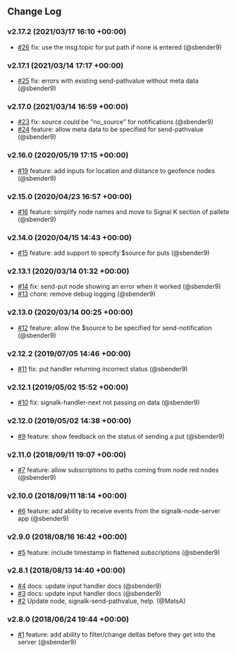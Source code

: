 ## Change Log

### v2.17.2 (2021/03/17 16:10 +00:00)
- [#26](https://github.com/SignalK/node-red-embedded/pull/26) fix: use the msg.topic for put path if none is entered (@sbender9)

### v2.17.1 (2021/03/14 17:17 +00:00)
- [#25](https://github.com/SignalK/node-red-embedded/pull/25) fix: errors with existing send-pathvalue without meta data (@sbender9)

### v2.17.0 (2021/03/14 16:59 +00:00)
- [#23](https://github.com/SignalK/node-red-embedded/pull/23) fix: source could be "no_source" for notifications (@sbender9)
- [#24](https://github.com/SignalK/node-red-embedded/pull/24) feature: allow meta data to be specified for send-pathvalue (@sbender9)

### v2.16.0 (2020/05/19 17:15 +00:00)
- [#19](https://github.com/SignalK/node-red-embedded/pull/19) feature: add inputs for location and distance to geofence nodes (@sbender9)

### v2.15.0 (2020/04/23 16:57 +00:00)
- [#16](https://github.com/SignalK/node-red-embedded/pull/16) feature: simplify node names and move to Signal K section of pallete (@sbender9)

### v2.14.0 (2020/04/15 14:43 +00:00)
- [#15](https://github.com/SignalK/node-red-embedded/pull/15) feature: add support to specify $source for puts (@sbender9)

### v2.13.1 (2020/03/14 01:32 +00:00)
- [#14](https://github.com/SignalK/node-red-embedded/pull/14) fix: send-put node showing an error when it worked (@sbender9)
- [#13](https://github.com/SignalK/node-red-embedded/pull/13) chore: remove debug logging (@sbender9)

### v2.13.0 (2020/03/14 00:25 +00:00)
- [#12](https://github.com/SignalK/node-red-embedded/pull/12) feature: allow the $source to be specified for send-notification (@sbender9)

### v2.12.2 (2019/07/05 14:46 +00:00)
- [#11](https://github.com/SignalK/node-red-embedded/pull/11) fix: put handler returning incorrect status (@sbender9)

### v2.12.1 (2019/05/02 15:52 +00:00)
- [#10](https://github.com/SignalK/node-red-embedded/pull/10) fix: signalk-handler-next not passing on data (@sbender9)

### v2.12.0 (2019/05/02 14:38 +00:00)
- [#9](https://github.com/SignalK/node-red-embedded/pull/9)  feature: show feedback on the status of sending a put (@sbender9)

### v2.11.0 (2018/09/11 19:07 +00:00)
- [#7](https://github.com/SignalK/node-red-embedded/pull/7) feature: allow subscriptions to paths coming from node red nodes (@sbender9)

### v2.10.0 (2018/09/11 18:14 +00:00)
- [#6](https://github.com/SignalK/node-red-embedded/pull/6) feature: add ability to receive events from the signalk-node-server app (@sbender9)

### v2.9.0 (2018/08/16 16:42 +00:00)
- [#5](https://github.com/SignalK/node-red-embedded/pull/5) feature: include timestamp in flattened subscriptions (@sbender9)

### v2.8.1 (2018/08/13 14:40 +00:00)
- [#4](https://github.com/SignalK/node-red-embedded/pull/4) docs: update input handler docs (@sbender9)
- [#3](https://github.com/SignalK/node-red-embedded/pull/3) docs: update input handler docs (@sbender9)
- [#2](https://github.com/SignalK/node-red-embedded/pull/2) Update node, signalk-send-pathvalue, help. (@MatsA)

### v2.8.0 (2018/06/24 19:44 +00:00)
- [#1](https://github.com/SignalK/node-red-embedded/pull/1) feature: add ability to filter/change deltas before they get into the server (@sbender9)